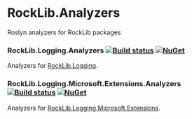 # RockLib.Analyzers
Roslyn analyzers for RockLib packages

### RockLib.Logging.Analyzers [![Build status](https://ci.appveyor.com/api/projects/status/75ichnhtbw2cb2qj?svg=true)](https://ci.appveyor.com/project/RockLib/rocklib-logging-analyzers) [![NuGet](https://img.shields.io/nuget/vpre/RockLib.Logging.Analyzers.svg)](https://www.nuget.org/packages/RockLib.Logging.Analyzers)

Analyzers for [RockLib.Logging](https://github.com/RockLib/RockLib.Logging#rockliblogging--).

### RockLib.Logging.Microsoft.Extensions.Analyzers [![Build status](https://ci.appveyor.com/api/projects/status/9m7q9hwn3ypl8kdk?svg=true)](https://ci.appveyor.com/project/RockLib/rocklib-logging-microsoft-extensions-analyzers) [![NuGet](https://img.shields.io/nuget/vpre/RockLib.Logging.Microsoft.Extensions.Analyzers.svg)](https://www.nuget.org/packages/RockLib.Logging.Microsoft.Extensions.Analyzers)

Analyzers for [RockLib.Logging.Microsoft.Extensions](https://github.com/RockLib/RockLib.Logging#rocklibloggingmicrosoftextensions--).

